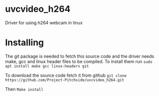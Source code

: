 # uvcvideo_h264
Driver for using h264 webcam in linux

# Installing

The git package is needed to fetch this source code and the driver needs make, gcc and linux header files to be compiled. To install them run 
`sudo apt install make gcc linux-headers git`

To download the source code fetch it from github
`git clone https://github.com/Project-Pitchside/uvcvideo_h264.git`

Then 
`Make install`

